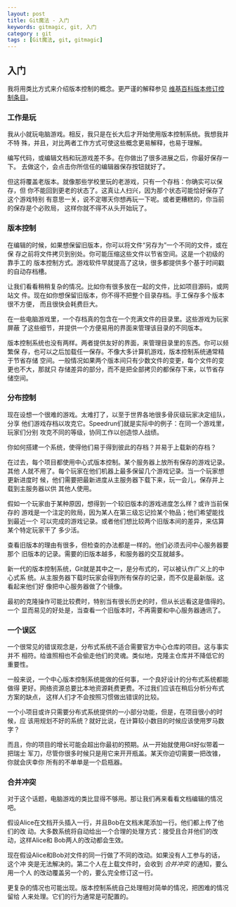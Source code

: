 ```yaml
---
layout: post
title: Git魔法 - 入门
keywords: gitmagic, git, 入门
category : git
tags : [Git魔法, git, gitmagic]
---
```

## 入门 ##

我将用类比方式来介绍版本控制的概念。更严谨的解释参见
[维基百科版本修订控制条目](http://en.wikipedia.org/wiki/Revision_control)。

### 工作是玩 ###

我从小就玩电脑游戏。相反，我只是在长大后才开始使用版本控制系统。我想我并不特
殊，并且，对比两者工作方式可使这些概念更易解释，也易于理解。

编写代码，或编辑文档和玩游戏差不多。在你做出了很多进展之后，你最好保存一下。
去做这个，会点击你所信任的编辑器保存按钮就好了。

但这将覆盖老版本。就像那些学校里玩的老游戏，只有一个存档：你确实可以保存，但
你不能回到更老的状态了。这真让人扫兴，因为那个状态可能恰好保存了这个游戏特别
有意思一关，说不定哪天你想再玩一下呢。或者更糟糕的，你当前的保存是个必败局，
这样你就不得不从头开始玩了。

### 版本控制 ###

在编辑的时候，如果想保留旧版本，你可以将文件“另存为”一个不同的文件，或在保
存之前将文件拷贝到别处。你可能压缩这些文件以节省空间。这是一个初级的靠手工的
版本控制方式。游戏软件早就提高了这块，很多都提供多个基于时间戳的自动存档槽。

让我们看看稍稍复杂的情况。比如你有很多放在一起的文件，比如项目源码，或网站文
件。现在如你想保留旧版本，你不得不把整个目录存档。手工保存多个版本很不方便，
而且很快会耗费巨大。

在一些电脑游戏里，一个存档真的包含在一个充满文件的目录里。这些游戏为玩家屏蔽
了这些细节，并提供一个方便易用的界面来管理该目录的不同版本。

版本控制系统也没有两样。两者提供友好的界面，来管理目录里的东西。你可以频繁保
存，也可以之后加载任一保存。不像大多计算机游戏，版本控制系统通常精于节省存储
空间。一般情况如果两个版本间只有少数文件的变更，每个文件的变更也不大，那就只
存储差异的部分，而不是把全部拷贝的都保存下来，以节省存储空间。

### 分布控制 ###

现在设想一个很难的游戏。太难打了，以至于世界各地很多骨灰级玩家决定组队，分享
他们游戏存档以攻克它。Speedrun们就是实际中的例子：在同一个游戏里，玩家们分别
攻克不同的等级，协同工作以创造惊人战绩。

你如何搭建一个系统，使得他们易于得到彼此的存档？并易于上载新的存档？

在过去，每个项目都使用中心式版本控制。某个服务器上放所有保存的游戏记录。其他
人就不用了。每个玩家在他们机器上最多保留几个游戏记录。当一个玩家想更新进度时
候，他们需要把最新进度从主服务器下载下来，玩一会儿，保存并上载到主服务器以供
其他人使用。

假如一个玩家由于某种原因，想得到一个较旧版本的游戏进度怎么样？或许当前保存的
游戏是一个注定的败局，因为某人在第三级忘记捡某个物品；他们希望能找到最近一个
可以完成的游戏记录。或者他们想比较两个旧版本间的差异，来估算某个特定玩家干了
多少活。

查看旧版本的理由有很多，但检查的办法都是一样的。他们必须去问中心服务器要那个
旧版本的记录。需要的旧版本越多，和服务器的交互就越多。

新一代的版本控制系统，Git就是其中之一，是分布式的，可以被认作广义上的中心式系
统。从主服务器下载时玩家会得到所有保存的记录，而不仅是最新版。这看起来他们好
像把中心服务器做了个镜像。

最初的克隆操作可能比较费时，特别当有很长历史的时，但从长远看这是值得的。一个
显而易见的好处是，当查看一个旧版本时，不再需要和中心服务器通讯了。

### 一个误区 ###

一个很常见的错误观念是，分布式系统不适合需要官方中心仓库的项目。这与事实并不
相符。给谁照相也不会偷走他们的灵魂。类似地，克隆主仓库并不降低它的重要性。

一般来说，一个中心版本控制系统能做的任何事，一个良好设计的分布式系统都能做得
更好。网络资源总要比本地资源耗费更费。不过我们应该在稍后分析分布式方案的缺点，
这样人们才不会按照习惯做出错误的比较。

一个小项目或许只需要分布式系统提供的一小部分功能，但是，在项目很小的时候，应
该用规划不好的系统？就好比说，在计算较小数目的时候应该使用罗马数字？

而且，你的项目的增长可能会超出你最初的预期。从一开始就使用Git好似带着一把瑞士
军刀，尽管你很多时候只是用它来开开瓶盖。某天你迫切需要一把改锥，你就会庆幸你
所有的不单单是一个启瓶器。

### 合并冲突 ###

对于这个话题，电脑游戏的类比显得不够用。那让我们再来看看文档编辑的情况吧。

假设Alice在文档开头插入一行，并且Bob在文档末尾添加一行。他们都上传了他们的改
动。大多数系统将自动给出一个合理的处理方式：接受且合并他们的改动，这样Alice和
Bob两人的改动都会生效。

现在假设Alice和Bob对文件的同一行做了不同的改动。如果没有人工参与的话，这个冲
突是无法解决的。第二个人在上载文件时，会收到 _合并冲突_ 的通知，要么用一个人
的改动覆盖另一个的，要么完全修订这一行。

更复杂的情况也可能出现。版本控制系统自己处理相对简单的情况，把困难的情况留给
人来处理。它们的行为通常是可配置的。

